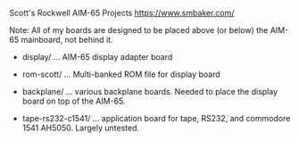 Scott's Rockwell AIM-65 Projects
https://www.smbaker.com/

Note: All of my boards are designed to be placed above (or below) the AIM-65 mainboard,
not behind it.

* display/ ... AIM-65 display adapter board

* rom-scott/ ... Multi-banked ROM file for display board

* backplane/ ... various backplane boards. Needed to place the display board on top of the AIM-65.

* tape-rs232-c1541/ ... application board for tape, RS232, and commodore 1541 AH5050. Largely untested.

